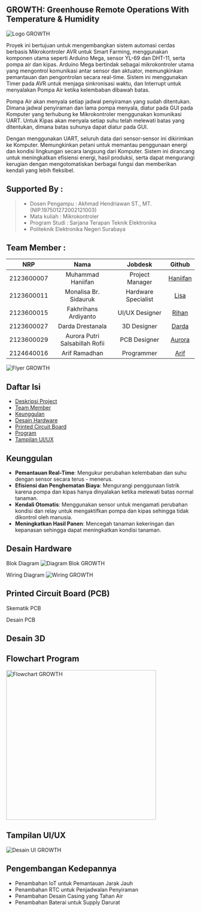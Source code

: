 ## GROWTH: Greenhouse Remote Operations With Temperature & Humidity

![Logo GROWTH](https://github.com/MHaniifan/GROWTH/blob/main/Assets/Banner%20GROWTH.jpg)

Proyek ini bertujuan untuk mengembangkan sistem automasi cerdas berbasis Mikrokontroler AVR untuk Smart Farming, menggunakan komponen utama seperti Arduino Mega, sensor YL-69 dan DHT-11, serta pompa air dan kipas. Arduino Mega bertindak sebagai mikrokontroler utama yang mengontrol komunikasi antar sensor dan aktuator, memungkinkan pemantauan dan pengontrolan secara real-time. Sistem ini menggunakan Timer pada AVR untuk menjaga sinkronisasi waktu, dan Interrupt untuk menyalakan Pompa Air ketika kelembaban dibawah batas.

Pompa Air akan menyala setiap jadwal penyiraman yang sudah ditentukan. Dimana jadwal penyiraman dan lama pompa menyala, diatur pada GUI pada Komputer yang terhubung ke Mikrokontroler menggunakan komunikasi UART. Untuk Kipas akan menyala setiap suhu telah melewati batas yang ditentukan, dimana batas suhunya dapat diatur pada GUI.

Dengan menggunakan UART, seluruh data dari sensor-sensor ini dikirimkan ke Komputer. Memungkinkan petani untuk memantau penggunaan energi dan kondisi lingkungan secara langsung dari Komputer. Sistem ini dirancang untuk meningkatkan efisiensi energi, hasil produksi, serta dapat mengurangi kerugian dengan mengotomatiskan berbagai fungsi dan memberikan kendali yang lebih fleksibel.

## Supported By :
>- Dosen Pengampu : Akhmad Hendriawan ST., MT. (NIP.197501272002121003)
>- Mata kuliah : Mikrokontroler
>- Program Studi : Sarjana Terapan Teknik Elektronika
>- Politeknik Elektronika Negeri Surabaya<br> 

## Team Member :
|      NRP      |       Nama      |    Jobdesk    |   Github |
| :-----------:|:----------------:| :------------:| :-----:|
| 2123600007    | Muhammad Haniifan  | Project Manager       | [Haniifan](https://github.com/MHaniifan)
| 2123600011    | Monalisa Br. Sidauruk         |   Hardware Specialist | [Lisa](https://github.com/MonalisaSidauruk)
| 2123600015    | Fakhrihans Ardiyanto         |    UI/UX Designer      | [Rihan](https://github.com/FakhrihansArdiyanto)
| 2123600027    | Darda Drestanala                | 3D Designer | [Darda](https://github.com/dardadrestanala)
| 2123600029    | Aurora Putri Salsabillah Rofii               | PCB Designer     | [Aurora](https://github.com/aurorapsr)
| 2124640016    | Arif Ramadhan               | Programmer     |[Arif](https://github.com/arif-rmdhn)

![Flyer GROWTH](https://github.com/MHaniifan/GROWTH/blob/main/Assets/Flyer%20GROWTH.png)

## Daftar Isi
- [Deskripsi Project](https://github.com/MHaniifan/GROWTH#growth-greenhouse-remote-operations-with-temperaturehumidity)
- [Team Member](https://github.com/MHaniifan/GROWTH#team-member-)
- [Keunggulan](https://github.com/MHaniifan/GROWTH#keunggulan)
- [Desain Hardware](https://github.com/MHaniifan/GROWTH#desain-hardware)
- [Printed Circuit Board](https://github.com/MHaniifan/GROWTH#printed-circuit-board-pcb)
- [Program](https://github.com/MHaniifan/GROWTH#program)
- [Tampilan UI/UX](https://github.com/MHaniifan/GROWTH#tampilan-uiux)

## Keunggulan
- **Pemantauan Real-Time**: Mengukur perubahan kelembaban dan suhu dengan sensor secara terus - menerus.
- **Efisiensi dan Penghematan Biaya**: Mengurangi penggunaan listrik karena pompa dan kipas hanya dinyalakan ketika melewati batas normal tanaman.
- **Kendali Otomatis**: Menggunakan sensor untuk mengamati perubahan kondisi dan relay untuk mengaktifkan pompa dan kipas sehingga tidak dikontrol oleh manusia.
- **Meningkatkan Hasil Panen**: Mencegah tanaman kekeringan dan kepanasan sehingga dapat meningkatkan kondisi tanaman.

## Desain Hardware
Blok Diagram
![Diagram Blok GROWTH](https://github.com/MHaniifan/GROWTH/blob/main/Hardware/Diagram%20Blok%20GROWTH.png)

Wiring Diagram
![Wiring GROWTH](https://github.com/MHaniifan/GROWTH/blob/main/Hardware/Wiring%20GROWTH.png)

## Printed Circuit Board (PCB)
Skematik PCB

Desain PCB

## Desain 3D


## Flowchart Program
<img src="https://github.com/MHaniifan/GROWTH/blob/main/Assets/Flowchart%20GROWTH.png" alt="Flowchart GROWTH" width="400">

## Tampilan UI/UX
![Desain UI GROWTH](https://github.com/MHaniifan/GROWTH/blob/main/UI%20UX%20Design/Desain%20UI%20GROWTH.jpg)

## Pengembangan Kedepannya
- Penambahan IoT untuk Pemantauan Jarak Jauh
- Penambahan RTC untuk Penjadwalan Penyiraman
- Penambahan Desain Casing yang Tahan Air
- Penambahan Baterai untuk Supply Darurat